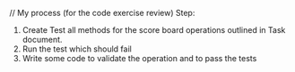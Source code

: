 

// My process (for the code exercise review)
Step:
1. Create Test all methods for the score board operations outlined in Task document.
2. Run the test which should fail
3. Write some code to validate the operation and to pass the tests